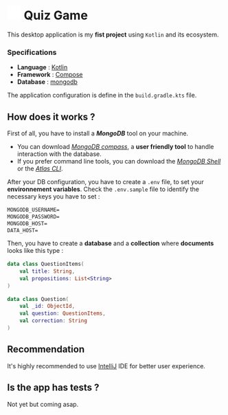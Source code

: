 # ![favicon](./src/main/resources/drawable/icons/yz_logo.svg) Quiz Game

This desktop application is my __fist project__ using `Kotlin` and its ecosystem.

### Specifications

- **Language** : [Kotlin](https://kotlinlang.org/docs/home.html)
- **Framework** : [Compose](https://www.jetbrains.com/fr-fr/lp/compose-multiplatform/)
- **Database** : [mongodb](https://www.mongodb.com/)

The application configuration is define in the `build.gradle.kts` file.

## How does it works ?

First of all, you have to install a **_MongoDB_** tool on your machine.

- You can download
  [_MongoDB compass_](https://www.mongodb.com/try/download/compass), a **user
  friendly tool** to handle interaction with the database.
- If you prefer command line tools, you can download the
  [_MongoDB Shell_](https://www.mongodb.com/try/download/shell) or the
  [_Atlas CLI_](https://www.mongodb.com/try/download/atlascli).

After your DB configuration, you have to create a `.env` file, to set your
**environnement variables**. Check the `.env.sample` file to identify the
necessary keys you have to set :

```
MONGODB_USERNAME=
MONGODB_PASSWORD=
MONGODB_HOST=
DATA_HOST=
```

Then, you have to create a __database__ and a __collection__ where __documents__ looks like this type :


```kotlin
data class QuestionItems(
    val title: String,
    val propositions: List<String>
)
```

```kotlin
data class Question(
    val _id: ObjectId,
    val question: QuestionItems,
    val correction: String
)
```

## Recommendation
It's highly recommended to use [IntelliJ](https://www.jetbrains.com/idea/) IDE for better user experience.

## Is the app has tests ?
Not yet but coming asap.
